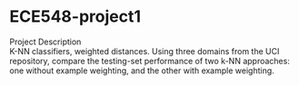 # ECE548-project1

Project Description  
K-NN classifiers, weighted distances. Using three domains from the UCI repository, compare the testing-set performance of two k-NN approaches: one without example weighting, and the other with example weighting.

